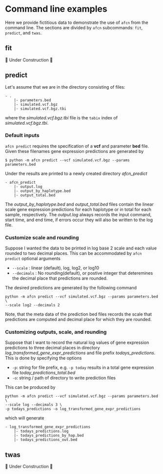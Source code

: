 # Command line examples


Here we provide fictitious data to demonstrate the
use of `afcn` from the command line.  The sections
are divided by `afcn` subcommands: `fit`, `predict`,
and `twas`.


## fit


🚧 Under Construction 🚧


## predict

Let's assume that we are in the directory consisting
of files:

```
- .
    |- parameters.bed
    |- simulated.vcf.bgz
    |- simulated.vcf.bgz.tbi
```

where the *simulated.vcf.bgz.tbi* file is the `tabix` index 
of *simulated.vcf.bgz.tbi*.  


### Default inputs

`afcn predict` requires the specification of a **vcf** and parameter **bed**
file.  Given these filenames gene expression predictions are generated
by


```
$ python -m afcn predict --vcf simulated.vcf.bgz --params parameters.bed
```

Under the results are printed to a newly created directory *afcn_predict*

```
- afcn_predict
    |- output.log
    |- output_by_haplotype.bed
    |- output_total.bed
```

The *output_by_haplotype.bed* and *output_total.bed* files contain
the linear scale gene expression predictions for each haplotype or
in total for each sample, respectively.  The *output.log* always records the input
command, start time, and end time, if errors occur they will also
be written to the log file.


### Customize scale and rounding

Suppose I wanted the data to be printed in log base 2 scale and
each value rounded to two decimal places.  This can be accommodated by
`afcn predict` optional arguments

* `--scale` : linear (default), log, log2, or log10
* `--decimals` : No rounding(default), or postive integer
    that deteremines the decimal place that predictions
    are rounded.

The desired predictions are generated by the following command
```
python -m afcn predict --vcf simulated.vcf.bgz --params parameters.bed \
--scale log2 --decimals 2
```

Note, that the meta data of the prediction bed files records the
scale that predictions are computed and decimal place for which
they are rounded.

### Customizing outputs, scale, and rounding

Suppose that I want to record the natural log values of gene
expression predictions to three decimal places in directory
*log_transformed_gene_expr_predictions* and file prefix
*todays_predictions*.  This is done by specifying the options

* `-p`: string for file prefix, e.g. `-p today` results in a
    total gene expression file *today_predictions_total.bed*
* `-o`: string / path of directory to write prediction files


This can be produced by

```
python -m afcn predict --vcf simulated.vcf.bgz --params parameters.bed \
--scale log --decimals 3 \
-p todays_predictions -o log_transformed_gene_expr_predictions
```

which will generate

```
- log_transformed_gene_expr_predictions
    |- todays_predictions.log
    |- todays_predictions_by_hap.bed
    |- todays_predictions_out.bed
```



## twas

🚧 Under Construction 🚧
